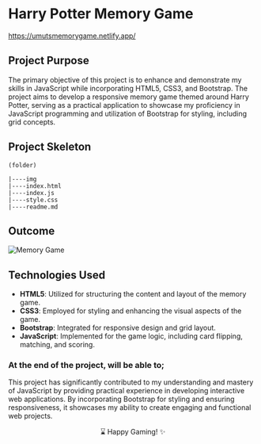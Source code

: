 # Harry Potter Memory Game

https://umutsmemorygame.netlify.app/

## Project Purpose
The primary objective of this project is to enhance and demonstrate my skills in JavaScript while incorporating HTML5, CSS3, and Bootstrap. The project aims to develop a responsive memory game themed around Harry Potter, serving as a practical application to showcase my proficiency in JavaScript programming and utilization of Bootstrap for styling, including grid concepts.

## Project Skeleton


```
(folder)

|----img
|----index.html
|----index.js
|----style.css
|----readme.md

```



## Outcome

![Memory Game](https://github.com/ucangun/Memory_Game_With_Js/assets/149247682/a08ace01-af85-4c1c-810e-c5555edbc84f)


## Technologies Used
- **HTML5**: Utilized for structuring the content and layout of the memory game.
- **CSS3**: Employed for styling and enhancing the visual aspects of the game.
- **Bootstrap**: Integrated for responsive design and grid layout.
- **JavaScript**: Implemented for the game logic, including card flipping, matching, and scoring.

### At the end of the project, will be able to;

This project has significantly contributed to my understanding and mastery of JavaScript by providing practical experience in developing interactive web applications. By incorporating Bootstrap for styling and ensuring responsiveness, it showcases my ability to create engaging and functional web projects.

<p align="center"> ⌛ Happy Gaming!  ✨ </p>
